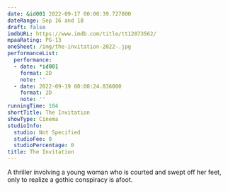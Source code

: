 ```yaml
---
date: &id001 2022-09-17 00:00:39.727000
dateRange: Sep 16 and 18
draft: false
imdbURL: https://www.imdb.com/title/tt12873562/
mpaaRating: PG-13
oneSheet: /img/the-invitation-2022-.jpg
performanceList:
  performance:
  - date: *id001
    format: 2D
    note: ''
  - date: 2022-09-19 00:00:24.836000
    format: 2D
    note: ''
runningTime: 104
shortTitle: The Invitation
showType: Cinema
studioInfo:
  studio: Not Specified
  studioFee: 0
  studioPercentage: 0
title: The Invitation
---
```


A thriller involving a young woman who is courted and swept off her feet, only to realize a gothic conspiracy is afoot.